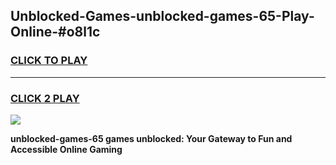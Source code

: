 
## Unblocked-Games-unblocked-games-65-Play-Online-#o8l1c
<h3>
<a href="https://premium.freeplayer.one?title=unblocked-games-65&ref=24F">CLICK TO PLAY</a></h3>
<hr>

<h3>
<a href="https://premium.freeplayer.one?title=unblocked-games-65&ref=24F">CLICK 2 PLAY</a>
  
</h3>

<a href="https://premium.freeplayer.one?title=unblocked-games-65&ref=24F/"><img src="https://clearcache.store/games.png"></a>


**unblocked-games-65 games unblocked: Your Gateway to Fun and Accessible Online Gaming**
